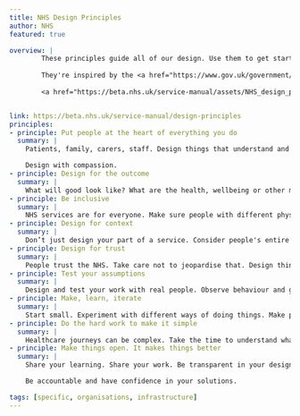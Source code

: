 ```yaml
---
title: NHS Design Principles
author: NHS
featured: true

overview: | 
        These principles guide all of our design. Use them to get started on a project and to help with making decisions.
        
        They're inspired by the <a href="https://www.gov.uk/government/publications/the-nhs-constitution-for-england/the-nhs-constitution-for-england">NHS Constitution</a> that's steered the NHS for 70 years.
        
        <a href="https://beta.nhs.uk/service-manual/assets/NHS_design_principles.pdf">NHS Design Principles poster</a> (PDF, 177kb)


link: https://beta.nhs.uk/service-manual/design-principles
principles:
- principle: Put people at the heart of everything you do 
  summary: |
    Patients, family, carers, staff. Design things that understand and respect people's needs. Take the time to learn about the whole person - their emotional, physical and technical needs.

    Design with compassion. 
- principle: Design for the outcome 
  summary: |
    What will good look like? What are the health, wellbeing or other measurable outcomes that your work will impact? Your work should improve lives, either directly or indirectly.
- principle: Be inclusive 
  summary: |
    NHS services are for everyone. Make sure people with different physical, mental health, social, cultural or learning needs can use your design.
- principle: Design for context 
  summary: |
    Don’t just design your part of a service. Consider people's entire experience, and the infrastructure and processes involved. Think about how people begin and end their time with what you are designing.
- principle: Design for trust
  summary: |
    People trust the NHS. Take care not to jeopardise that. Design things that are reliable and secure.
- principle: Test your assumptions 
  summary: |
    Design and test your work with real people. Observe behaviour and gather evidence. Work with subject experts and existing research. Do not rely on hunches.
- principle: Make, learn, iterate 
  summary: |
    Start small. Experiment with different ways of doing things. Make prototypes to improve your understanding. Test and refine.
- principle: Do the hard work to make it simple
  summary: |
    Healthcare journeys can be complex. Take the time to understand what you are trying to solve. Do not push complexity onto the people using what you are designing.
- principle: Make things open. It makes things better 
  summary: |
    Share your learning. Share your work. Be transparent in your design decisions.

    Be accountable and have confidence in your solutions.

tags: [specific, organisations, infrastructure]
---
```

